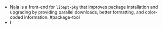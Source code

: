 - [Nala](https://gitlab.com/volian/nala) is a front-end for `libapt-pkg` that improves package installation and upgrading by providing parallel downloads, better formatting, and color-coded information. #package-tool
- I